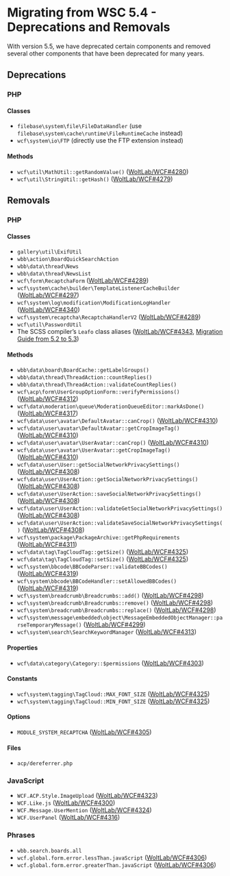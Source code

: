 # Migrating from WSC 5.4 - Deprecations and Removals

With version 5.5, we have deprecated certain components and removed several other components that have been deprecated for many years.



## Deprecations

### PHP

#### Classes

- `filebase\system\file\FileDataHandler` (use `filebase\system\cache\runtime\FileRuntimeCache` instead)
- `wcf\system\io\FTP` (directly use the FTP extension instead)

#### Methods

- `wcf\util\MathUtil::getRandomValue()` ([WoltLab/WCF#4280](https://github.com/WoltLab/WCF/pull/4280))
- `wcf\util\StringUtil::getHash()` ([WoltLab/WCF#4279](https://github.com/WoltLab/WCF/pull/4279))



## Removals

### PHP

#### Classes

- `gallery\util\ExifUtil`
- `wbb\action\BoardQuickSearchAction`
- `wbb\data\thread\News`
- `wbb\data\thread\NewsList`
- `wcf\form\RecaptchaForm` ([WoltLab/WCF#4289](https://github.com/WoltLab/WCF/pull/4289))
- `wcf\system\cache\builder\TemplateListenerCacheBuilder` ([WoltLab/WCF#4297](https://github.com/WoltLab/WCF/pull/4297))
- `wcf\system\log\modification\ModificationLogHandler` ([WoltLab/WCF#4340](https://github.com/WoltLab/WCF/pull/4340))
- `wcf\system\recaptcha\RecaptchaHandlerV2` ([WoltLab/WCF#4289](https://github.com/WoltLab/WCF/pull/4289))
- `wcf\util\PasswordUtil`
- The SCSS compiler’s `Leafo` class aliases ([WoltLab/WCF#4343](https://github.com/WoltLab/WCF/pull/4343), [Migration Guide from 5.2 to 5.3](../wsc52/libraries.md))

#### Methods

- `wbb\data\board\BoardCache::getLabelGroups()`
- `wbb\data\thread\ThreadAction::countReplies()`
- `wbb\data\thread\ThreadAction::validateCountReplies()`
- `wcf\acp\form\UserGroupOptionForm::verifyPermissions()` ([WoltLab/WCF#4312](https://github.com/WoltLab/WCF/pull/4312))
- `wcf\data\moderation\queue\ModerationQueueEditor::markAsDone()` ([WoltLab/WCF#4317](https://github.com/WoltLab/WCF/pull/4317))
- `wcf\data\user\avatar\DefaultAvatar::canCrop()` ([WoltLab/WCF#4310](https://github.com/WoltLab/WCF/pull/4310))
- `wcf\data\user\avatar\DefaultAvatar::getCropImageTag()` ([WoltLab/WCF#4310](https://github.com/WoltLab/WCF/pull/4310))
- `wcf\data\user\avatar\UserAvatar::canCrop()` ([WoltLab/WCF#4310](https://github.com/WoltLab/WCF/pull/4310))
- `wcf\data\user\avatar\UserAvatar::getCropImageTag()` ([WoltLab/WCF#4310](https://github.com/WoltLab/WCF/pull/4310))
- `wcf\data\user\User::getSocialNetworkPrivacySettings()` ([WoltLab/WCF#4308](https://github.com/WoltLab/WCF/pull/4308))
- `wcf\data\user\UserAction::getSocialNetworkPrivacySettings()` ([WoltLab/WCF#4308](https://github.com/WoltLab/WCF/pull/4308))
- `wcf\data\user\UserAction::saveSocialNetworkPrivacySettings()` ([WoltLab/WCF#4308](https://github.com/WoltLab/WCF/pull/4308))
- `wcf\data\user\UserAction::validateGetSocialNetworkPrivacySettings()` ([WoltLab/WCF#4308](https://github.com/WoltLab/WCF/pull/4308))
- `wcf\data\user\UserAction::validateSaveSocialNetworkPrivacySettings()` ([WoltLab/WCF#4308](https://github.com/WoltLab/WCF/pull/4308))
- `wcf\system\package\PackageArchive::getPhpRequirements` ([WoltLab/WCF#4311](https://github.com/WoltLab/WCF/pull/4311))
- `wcf\data\tag\TagCloudTag::getSize()` ([WoltLab/WCF#4325](https://github.com/WoltLab/WCF/pull/4325))
- `wcf\data\tag\TagCloudTag::setSize()` ([WoltLab/WCF#4325](https://github.com/WoltLab/WCF/pull/4325))
- `wcf\system\bbcode\BBCodeParser::validateBBCodes()` ([WoltLab/WCF#4319](https://github.com/WoltLab/WCF/pull/4319))
- `wcf\system\bbcode\BBCodeHandler::setAllowedBBCodes()` ([WoltLab/WCF#4319](https://github.com/WoltLab/WCF/pull/4319))
- `wcf\system\breadcrumb\Breadcrumbs::add()` ([WoltLab/WCF#4298](https://github.com/WoltLab/WCF/pull/4298))
- `wcf\system\breadcrumb\Breadcrumbs::remove()` ([WoltLab/WCF#4298](https://github.com/WoltLab/WCF/pull/4298))
- `wcf\system\breadcrumb\Breadcrumbs::replace()` ([WoltLab/WCF#4298](https://github.com/WoltLab/WCF/pull/4298))
- `wcf\system\message\embedded\object\MessageEmbeddedObjectManager::parseTemporaryMessage()` ([WoltLab/WCF#4299](https://github.com/WoltLab/WCF/pull/4299))
- `wcf\system\search\SearchKeywordManager` ([WoltLab/WCF#4313](https://github.com/WoltLab/WCF/pull/4313))

#### Properties

- `wcf\data\category\Category::$permissions` ([WoltLab/WCF#4303](https://github.com/WoltLab/WCF/pull/4303))

#### Constants

- `wcf\system\tagging\TagCloud::MAX_FONT_SIZE` ([WoltLab/WCF#4325](https://github.com/WoltLab/WCF/pull/4325))
- `wcf\system\tagging\TagCloud::MIN_FONT_SIZE` ([WoltLab/WCF#4325](https://github.com/WoltLab/WCF/pull/4325))

#### Options

- `MODULE_SYSTEM_RECAPTCHA` ([WoltLab/WCF#4305](https://github.com/WoltLab/WCF/pull/4305))

#### Files

- `acp/dereferrer.php`


### JavaScript

- `WCF.ACP.Style.ImageUpload` ([WoltLab/WCF#4323](https://github.com/WoltLab/WCF/pull/4323))
- `WCF.Like.js` ([WoltLab/WCF#4300](https://github.com/WoltLab/WCF/pull/4300))
- `WCF.Message.UserMention` ([WoltLab/WCF#4324](https://github.com/WoltLab/WCF/pull/4324))
- `WCF.UserPanel` ([WoltLab/WCF#4316](https://github.com/WoltLab/WCF/pull/4316))


### Phrases

- `wbb.search.boards.all`
- `wcf.global.form.error.lessThan.javaScript` ([WoltLab/WCF#4306](https://github.com/WoltLab/WCF/pull/4306))
- `wcf.global.form.error.greaterThan.javaScript` ([WoltLab/WCF#4306](https://github.com/WoltLab/WCF/pull/4306))
